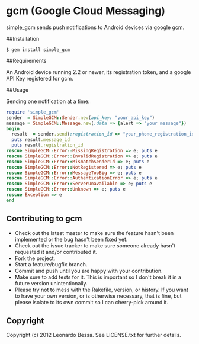 # gcm (Google Cloud Messaging)

simple_gcm sends push notifications to Android devices via google [gcm](http://developer.android.com/guide/google/gcm/index.html).

##Installation

```console
$ gem install simple_gcm
```

##Requirements

An Android device running 2.2 or newer, its registration token, and a google API Key registered for gcm.

##Usage

Sending one notification at a time:

```ruby
require 'simple_gcm'
sender  = SimpleGCM::Sender.new(api_key: "your_api_key")
message = SimpleGCM::Message.new(:data => {alert => "your message"})
begin
  result  = sender.send(:registration_id => "your_phone_registration_id", :message => message)
  puts result.message_id
  puts result.registration_id
rescue SimpleGCM::Error::MissingRegistration => e; puts e
rescue SimpleGCM::Error::InvalidRegistration => e; puts e
rescue SimpleGCM::Error::MismatchSenderId => e; puts e
rescue SimpleGCM::Error::NotRegistered => e; puts e
rescue SimpleGCM::Error::MessageTooBig => e; puts e
rescue SimpleGCM::Error::AuthenticationError => e; puts e
rescue SimpleGCM::Error::ServerUnavailable => e; puts e
rescue SimpleGCM::Error::Unknown => e; puts e
rescue Exception => e
end
```


## Contributing to gcm
 
* Check out the latest master to make sure the feature hasn't been implemented or the bug hasn't been fixed yet.
* Check out the issue tracker to make sure someone already hasn't requested it and/or contributed it.
* Fork the project.
* Start a feature/bugfix branch.
* Commit and push until you are happy with your contribution.
* Make sure to add tests for it. This is important so I don't break it in a future version unintentionally.
* Please try not to mess with the Rakefile, version, or history. If you want to have your own version, or is otherwise necessary, that is fine, but please isolate to its own commit so I can cherry-pick around it.

## Copyright

Copyright (c) 2012 Leonardo Bessa. See LICENSE.txt for
further details.

